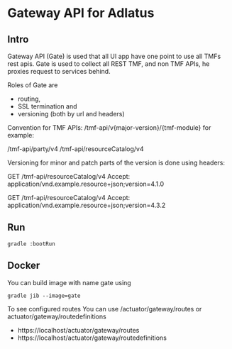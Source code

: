# Gateway API for Adlatus

## Intro

Gateway API (Gate) is used that all UI app have one point to use all TMFs rest apis.
Gate is used to collect all REST TMF, and non TMF APIs, he proxies request to services behind.

Roles of Gate are
- routing,
- SSL termination and
- versioning (both by url and headers)


Convention for TMF APIs:
/tmf-api/v{major-version}/{tmf-module}
for example:

/tmf-api/party/v4
/tmf-api/resourceCatalog/v4

Versioning for minor and patch parts of the version is done using headers:

GET /tmf-api/resourceCatalog/v4
Accept: application/vnd.example.resource+json;version=4.1.0

GET /tmf-api/resourceCatalog/v4
Accept: application/vnd.example.resource+json;version=4.3.2


## Run

```shell
gradle :bootRun
```

## Docker

You can build image with name gate using

```shell
gradle jib --image=gate
```

To see configured routes You can use /actuator/gateway/routes or actuator/gateway/routedefinitions


- https://localhost/actuator/gateway/routes
- https://localhost/actuator/gateway/routedefinitions

